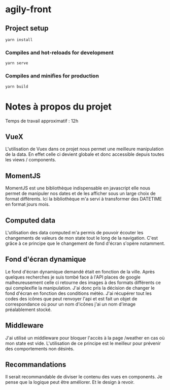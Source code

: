 # agily-front

## Project setup
```
yarn install
```

### Compiles and hot-reloads for development
```
yarn serve
```

### Compiles and minifies for production
```
yarn build
```

# Notes à propos du projet

Temps de travail approximatif : 12h

## VueX
L'utilisation de Vuex dans ce projet nous permet une meilleure manipulation de la data.
En effet celle ci devient globale et donc accessible depuis toutes les views / components.


## MomentJS

MomentJS est une bibliothèque indispensable en javascript elle nous permet de manipuler nos dates et de les afficher sous un large choix de format différents. Ici la bibliothèque m'a servi à transformer des DATETIME en format jours mois.

## Computed data

L'utilisation des data computed m'a permis de pouvoir écouter les changements de valeurs de mon state tout le long de la navigation. C'est grâce à ce principe que le changement de fond d'écran s'opère notamment.

## Fond d'écran dynamique

Le fond d'écran dynamique demandé était en fonction de la ville. Après quelques recherches je suis tombé face à l'API places de google malheureusement celle ci retourne des images à des formats différents ce qui complexifie la manipulation.
J'ai donc pris la décision de changer le fond d'écran en fonction des conditions météo.
J'ai récupérer tout les codes des icônes que peut renvoyer l'api et est fait un objet de correspondance où pour un nom d'icônes j'ai un nom d'image préalablement stocké.

## Middleware

J'ai utilisé un middleware pour bloquer l'accès à la page /weather en cas où mon state est vide. L'utilisation de ce principe est le meilleur pour prévenir des comportements non désirés.

## Recommandations

Il serait recommandable de diviser le contenu des vues en components.
Je pense que la logique peut être améliorer.
Et le design à revoir.
